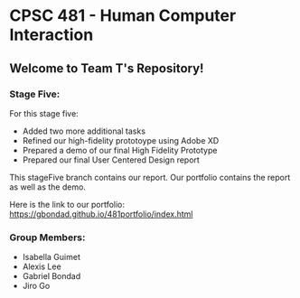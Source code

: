 # CPSC 481 - Human Computer Interaction
## Welcome to Team T's Repository!
### Stage Five:

For this stage five:
- Added two more additional tasks
- Refined our high-fidelity prototoype using Adobe XD
- Prepared a demo of our final High Fidelity Prototype
- Prepared our final User Centered Design report

This stageFive branch contains our report. Our portfolio contains the report as well as the demo.

Here is the link to our portfolio: https://gbondad.github.io/481portfolio/index.html

### Group Members:
- Isabella Guimet
- Alexis Lee
- Gabriel Bondad
- Jiro Go
